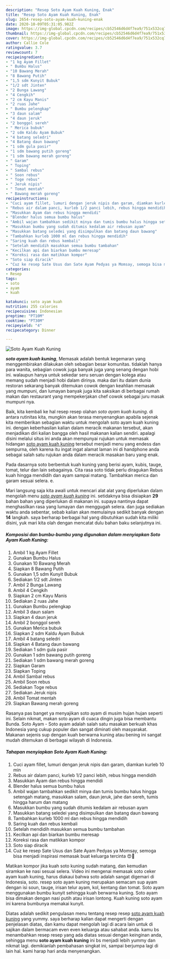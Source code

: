 ```yaml
---
description: "Resep Soto Ayam Kuah Kuning, Enak"
title: "Resep Soto Ayam Kuah Kuning, Enak"
slug: 2654-resep-soto-ayam-kuah-kuning-enak
date: 2020-10-09T05:31:05.982Z
image: https://img-global.cpcdn.com/recipes/cb52546d6d4f7ea9/751x532cq70/soto-ayam-kuah-kuning-foto-resep-utama.jpg
thumbnail: https://img-global.cpcdn.com/recipes/cb52546d6d4f7ea9/751x532cq70/soto-ayam-kuah-kuning-foto-resep-utama.jpg
cover: https://img-global.cpcdn.com/recipes/cb52546d6d4f7ea9/751x532cq70/soto-ayam-kuah-kuning-foto-resep-utama.jpg
author: Callie Cole
ratingvalue: 3.7
reviewcount: 7
recipeingredient:
- "1 kg Ayam Fillet"
- " Bumbu Halus"
- "10 Bawang Merah"
- "8 Bawang Putih"
- "1,5 sdm Kunyit Bubuk"
- "1/2 sdt Jinten"
- "2 Bunga Lawang"
- "4 Cengkih"
- "2 cm Kayu Manis"
- "2 ruas Jahe"
- " Bumbu pelengkap"
- "3 daun salam"
- "4 daun jeruk"
- "2 bonggol sereh"
- " Merica bubuk"
- "2 sdm Kaldu Ayam Bubuk"
- "4 batang seledri"
- "4 Batang daun bawang"
- "1 sdm gula pasir"
- "1 sdm bawang putih goreng"
- "1 sdm bawang merah goreng"
- " Garam"
- " Toping"
- " Sambal rebus"
- " Soon rebus"
- " Toge rebus"
- " Jeruk nipis"
- " Tomat mentah"
- " Bawang merah goreng"
recipeinstructions:
- "Cuci ayam fillet, lumuri dengan jeruk nipis dan garam, diamkan kurleb 10 min"
- "Rebus air dalam panci, kurleb 1/2 panci lebih, rebus hingga mendidih"
- "Masukkan Ayam dan rebus hingga mendidi"
- "Blender halus semua bumbu halus"
- "Ambil wajan tambahkan sedikit minya dan tumis bumbu halus hingga setengah matang, masukkan salam, daun jeruk, jahe dan sereh, tumis hingga harum dan matang"
- "Masukkan bumbu yang sudah ditumis kedalam air rebusan ayam"
- "Masukkan batang seledei yang disimpulkan dan batang daun bawang"
- "Tambahkan kurleb 1000 ml dan rebus hingga mendidih"
- "Saring kuah dan rebus kembali"
- "Setelah mendidih masukkan semua bumbu tambahan"
- "Kecilkan api dan biarkan bumbu meresap"
- "Koreksi rasa dan matikkan kompor"
- "Soto siap diracik"
- "Cuz ke resep Sate Usus dan Sate Ayam Pedyas ya Momsay, semoga bisa menjadi inspirasi memasak buat keluarga tercinta 😍🙏"
categories:
- Resep
tags:
- soto
- ayam
- kuah

katakunci: soto ayam kuah 
nutrition: 255 calories
recipecuisine: Indonesian
preptime: "PT10M"
cooktime: "PT30M"
recipeyield: "4"
recipecategory: Dinner

---
```



![Soto Ayam Kuah Kuning](https://img-global.cpcdn.com/recipes/cb52546d6d4f7ea9/751x532cq70/soto-ayam-kuah-kuning-foto-resep-utama.jpg)

<b><i>soto ayam kuah kuning</i></b>, Memasak adalah bentuk kegemaran yang menggembirakan dilakukan oleh sebagian besar komunitas. tidaklah hanya para wanita, sebagian cowok juga banyak juga yang senang dengan hobi ini. walaupun hanya untuk sekedar seru seruan dengan kolega atau memang sudah menjadi hobi dalam dirinya. maka dari itu dalam dunia restoran sekarang banyak ditemukan cowok dengan keahlian memasak yang mumpuni, dan lumayan banyak juga kita saksikan di berbagai rumah makan dan restaurant yang mempekerjakan chef cowok sebagai juru masak mumpuni nya.

Baik, kita kembali ke hal resep resep olahan <i>soto ayam kuah kuning</i>. di antara rutinitas kita, mungkin akan terasa menyenangkan apabila sejenak kita memberikan sebagian waktu untuk mengolah soto ayam kuah kuning ini. dengan keberhasilan kalian dalam meracik makanan tersebut, akan menjadikan diri kalian bangga oleh hasil makanan kalian sendiri. apalagi disini melalui situs ini anda akan mempunyai rujukan untuk memasak hidangan <u>soto ayam kuah kuning</u> tersebut menjadi menu yang endess dan sempurna, oleh karena itu ingat ingat alamat laman ini di handphone anda sebagai salah satu rujukan anda dalam meracik masakan baru yang enak.

Pada dasarnya soto berbentuk kuah kuning yang berisi ayam, kubis, tauge, tomat, telur dan lain sebagainya. Cita rasa soto tidak perlu diragukan Rebus kuah hingga mendidih dan ayam sampai matang. Tambahkan merica dan garam sesuai selera. e.


Mari langsung saja kita awali untuk mencari alat alat yang diperlukan dalam mengolah menu <u><i>soto ayam kuah kuning</i></u> ini. setidaknya bisa disiapkan <b>29</b> bahan bahan yang diperlukan di makanan ini. supaya nantinya dapat menghasilkan rasa yang lumayan dan menggugah selera. dan juga sediakan waktu anda sebentar, sebab kalian akan memulainya sedikit banyak dengan <b>14</b> langkah. saya berharap berbagai hal yang dibutuhkan sudah kita miliki disini, yuk mari kita olah dengan mencatat dulu bahan baku selanjutnya ini.

<!--inarticleads1-->

##### Komposisi dan bumbu-bumbu yang digunakan dalam menyiapkan Soto Ayam Kuah Kuning:

1. Ambil 1 kg Ayam Fillet
1. Gunakan  Bumbu Halus
1. Gunakan 10 Bawang Merah
1. Siapkan 8 Bawang Putih
1. Gunakan 1,5 sdm Kunyit Bubuk
1. Sediakan 1/2 sdt Jinten
1. Ambil 2 Bunga Lawang
1. Ambil 4 Cengkih
1. Siapkan 2 cm Kayu Manis
1. Sediakan 2 ruas Jahe
1. Gunakan  Bumbu pelengkap
1. Ambil 3 daun salam
1. Siapkan 4 daun jeruk
1. Ambil 2 bonggol sereh
1. Gunakan  Merica bubuk
1. Siapkan 2 sdm Kaldu Ayam Bubuk
1. Ambil 4 batang seledri
1. Siapkan 4 Batang daun bawang
1. Sediakan 1 sdm gula pasir
1. Gunakan 1 sdm bawang putih goreng
1. Sediakan 1 sdm bawang merah goreng
1. Siapkan  Garam
1. Siapkan  Toping
1. Ambil  Sambal rebus
1. Ambil  Soon rebus
1. Sediakan  Toge rebus
1. Sediakan  Jeruk nipis
1. Ambil  Tomat mentah
1. Siapkan  Bawang merah goreng


Rasanya pas banget ya menyajikan soto ayam di musim hujan hujan seperti ini. Selain nikmat, makan soto ayam di cuaca dingin juga bisa membantu Bunda. Soto Ayam - Soto ayam adalah salah satu masakan berkuah khas Indonesia yang cukup populer dan sangat diminati oleh masyarakat. Makanan sejenis sup dengan kuah berwarna kuning atau bening ini sangat mudah ditemukan di berbagai wilayah di Indonesia. 

<!--inarticleads2-->

##### Tahapan menyiapkan Soto Ayam Kuah Kuning:

1. Cuci ayam fillet, lumuri dengan jeruk nipis dan garam, diamkan kurleb 10 min
1. Rebus air dalam panci, kurleb 1/2 panci lebih, rebus hingga mendidih
1. Masukkan Ayam dan rebus hingga mendidi
1. Blender halus semua bumbu halus
1. Ambil wajan tambahkan sedikit minya dan tumis bumbu halus hingga setengah matang, masukkan salam, daun jeruk, jahe dan sereh, tumis hingga harum dan matang
1. Masukkan bumbu yang sudah ditumis kedalam air rebusan ayam
1. Masukkan batang seledei yang disimpulkan dan batang daun bawang
1. Tambahkan kurleb 1000 ml dan rebus hingga mendidih
1. Saring kuah dan rebus kembali
1. Setelah mendidih masukkan semua bumbu tambahan
1. Kecilkan api dan biarkan bumbu meresap
1. Koreksi rasa dan matikkan kompor
1. Soto siap diracik
1. Cuz ke resep Sate Usus dan Sate Ayam Pedyas ya Momsay, semoga bisa menjadi inspirasi memasak buat keluarga tercinta 😍🙏


Matikan kompor jika kuah soto kuning sudah matang, dan kemudian siramkan ke nasi sesuai selera. Video ini mengenai memasak soto ceker ayam kuah kuning, harus diakaui bahwa soto adalah sangat digemari di Indonesia, soto. resep soto ayam kuning merupakan semacam sup ayam dengan isi soun, tauge, irisan telur ayam, kol, kentang dan tomat. Soto ayam menggunakan bumbu kunyit sehingga kuah berwarna kuning. Soto ayam bisa dimakan dengan nasi putih atau irisan lontong. Kuah kuning soto ayam ini karena bumbunya memakai kunyit. 

Diatas adalah sedikit pengulasan menu tentang resep resep <u>soto ayam kuah kuning</u> yang yummy. saya berharap kalian dapat mengerti dengan penjelasan diatas, dan kamu dapat mengolah lagi di acara lain untuk di sajikan dalam bermacam even even keluarga atau sahabat anda. kamu bs menambahkan resep resep yang ada diatas sesuai dengan keinginan anda, sehingga menu <b>soto ayam kuah kuning</b> ini bs menjadi lebih yummy dan nikmat lagi. demikianlah pembahasan singkat ini, sampai berjumpa lagi di lain hal. kami harap hari anda menyenangkan.
